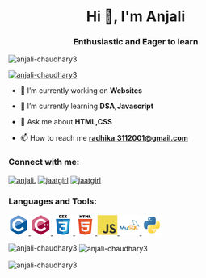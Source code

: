 <h1 align="center">Hi 👋, I'm Anjali</h1>
<h3 align="center">Enthusiastic and Eager to learn</h3>

<p align="left"> <img src="https://komarev.com/ghpvc/?username=anjali-chaudhary3&label=Profile%20views&color=0e75b6&style=flat" alt="anjali-chaudhary3" /> </p>

<p align="left"> <a href="https://github.com/ryo-ma/github-profile-trophy"><img src="https://github-profile-trophy.vercel.app/?username=anjali-chaudhary3" alt="anjali-chaudhary3" /></a> </p>

- 🔭 I’m currently working on **Websites**

- 🌱 I’m currently learning **DSA,Javascript**

- 💬 Ask me about **HTML,CSS**

- 📫 How to reach me **radhika.3112001@gmail.com**

<h3 align="left">Connect with me:</h3>
<p align="left">
<a href="https://linkedin.com/in/anjali." target="blank"><img align="center" src="https://raw.githubusercontent.com/rahuldkjain/github-profile-readme-generator/master/src/images/icons/Social/linked-in-alt.svg" alt="anjali." height="30" width="40" /></a>
<a href="https://www.codechef.com/users/jaatgirl" target="blank"><img align="center" src="https://cdn.jsdelivr.net/npm/simple-icons@3.1.0/icons/codechef.svg" alt="jaatgirl" height="30" width="40" /></a>
<a href="https://www.leetcode.com/jaatgirl" target="blank"><img align="center" src="https://raw.githubusercontent.com/rahuldkjain/github-profile-readme-generator/master/src/images/icons/Social/leet-code.svg" alt="jaatgirl" height="30" width="40" /></a>
</p>

<h3 align="left">Languages and Tools:</h3>
<p align="left"> <a href="https://www.cprogramming.com/" target="_blank" rel="noreferrer"> <img src="https://raw.githubusercontent.com/devicons/devicon/master/icons/c/c-original.svg" alt="c" width="40" height="40"/> </a> <a href="https://www.w3schools.com/cpp/" target="_blank" rel="noreferrer"> <img src="https://raw.githubusercontent.com/devicons/devicon/master/icons/cplusplus/cplusplus-original.svg" alt="cplusplus" width="40" height="40"/> </a> <a href="https://www.w3schools.com/css/" target="_blank" rel="noreferrer"> <img src="https://raw.githubusercontent.com/devicons/devicon/master/icons/css3/css3-original-wordmark.svg" alt="css3" width="40" height="40"/> </a> <a href="https://www.w3.org/html/" target="_blank" rel="noreferrer"> <img src="https://raw.githubusercontent.com/devicons/devicon/master/icons/html5/html5-original-wordmark.svg" alt="html5" width="40" height="40"/> </a> <a href="https://developer.mozilla.org/en-US/docs/Web/JavaScript" target="_blank" rel="noreferrer"> <img src="https://raw.githubusercontent.com/devicons/devicon/master/icons/javascript/javascript-original.svg" alt="javascript" width="40" height="40"/> </a> <a href="https://www.mysql.com/" target="_blank" rel="noreferrer"> <img src="https://raw.githubusercontent.com/devicons/devicon/master/icons/mysql/mysql-original-wordmark.svg" alt="mysql" width="40" height="40"/> </a> <a href="https://www.python.org" target="_blank" rel="noreferrer"> <img src="https://raw.githubusercontent.com/devicons/devicon/master/icons/python/python-original.svg" alt="python" width="40" height="40"/> </a> </p>

<p><img align="left" src="https://github-readme-stats.vercel.app/api/top-langs?username=anjali-chaudhary3&show_icons=true&locale=en&layout=compact" alt="anjali-chaudhary3" /></p>

<p>&nbsp;<img align="center" src="https://github-readme-stats.vercel.app/api?username=anjali-chaudhary3&show_icons=true&locale=en" alt="anjali-chaudhary3" /></p>

<p><img align="center" src="https://github-readme-streak-stats.herokuapp.com/?user=anjali-chaudhary3&" alt="anjali-chaudhary3" /></p>
